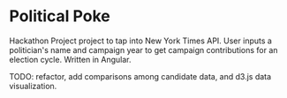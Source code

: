 Political Poke
==============

Hackathon Project project to tap into New York Times API.  User inputs a politician's name and campaign year to get campaign contributions for an election cycle.  Written in Angular.  

TODO: refactor, add comparisons among candidate data, and d3.js data visualization.
